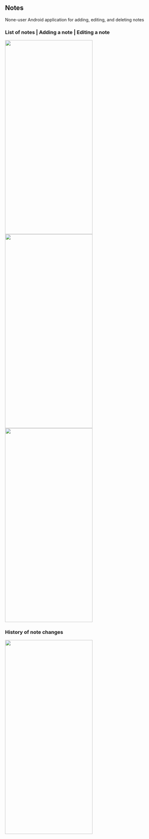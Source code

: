 ## Notes
None-user Android application for adding, editing, and deleting notes

### List of  notes | Adding a note | Editing a note
<p>
<img src="https://github.com/AnnSlizh/Smurodzina/assets/90502110/f1e28776-3838-42b3-91d4-fad9e58a3986" width="288" height="640">
<img src="https://github.com/AnnSlizh/Smurodzina/assets/90502110/811a78f5-29e0-4603-9d25-1d1196d2fd43" width="288" height="640">
<img src="https://github.com/AnnSlizh/Smurodzina/assets/90502110/ac2ab232-d8ed-4718-b0bb-88edd25e4dcd" width="288" height="640"></p>

### History of note changes
<img src="https://github.com/AnnSlizh/Smurodzina/assets/90502110/982df755-8d1c-40c2-bcad-429f1b09c4d1" width="288" height="640">



